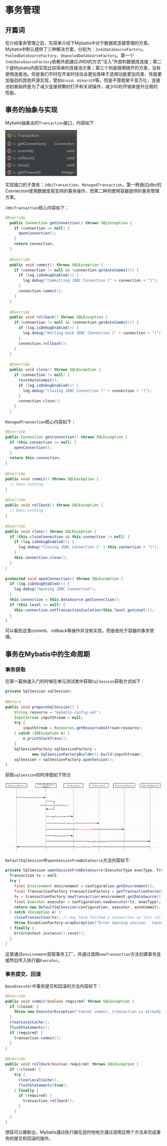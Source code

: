 # 事务管理

## 开篇词

在介绍事务管理之前，先简单介绍下Mybatis中对于数据库连接管理的方案。Mybatis中默认提供了三种解决方案，分别为：`JndiDataSourceFactory`、`PooledDataSourceFactory`、`UnpooledDataSourceFactory`。第一个`JndiDataSourceFactory`依赖外部通过JNDI的方式“注入”外部的数据库连接；第二个是Mybatis内部实现比较简单的连接池方案；第三个则是随用随开的方案，没有使用连接池。但是我们平时在开发时往往会更加青睐于选择功能更加完善、性能更加强劲的其他开源实现，譬如`druid`、`HikariCP`等。但是不管框架千变万化，连接池初衷始终是为了减少连接频繁的打开和关闭操作，减少IO的开销来提升应用的性能。

## 事务的抽象与实现

Mybatis抽象出的`Transaction`接口，内容如下

![](./images/04_01.png)

实现接口的子类有：`JdbcTransaction`、`ManagedTransaction`，第一种通过jdbc的Connection使用数据库层支持的事务操作，而第二种则使用容器提供的事务管理方案。

`JdbcTransaction`核心内容如下：

```java
@Override
  public Connection getConnection() throws SQLException {
    if (connection == null) {
      openConnection();
    }
    return connection;
  }

  @Override
  public void commit() throws SQLException {
    if (connection != null && !connection.getAutoCommit()) {
      if (log.isDebugEnabled()) {
        log.debug("Committing JDBC Connection [" + connection + "]");
      }
      connection.commit();
    }
  }

  @Override
  public void rollback() throws SQLException {
    if (connection != null && !connection.getAutoCommit()) {
      if (log.isDebugEnabled()) {
        log.debug("Rolling back JDBC Connection [" + connection + "]");
      }
      connection.rollback();
    }
  }

  @Override
  public void close() throws SQLException {
    if (connection != null) {
      resetAutoCommit();
      if (log.isDebugEnabled()) {
        log.debug("Closing JDBC Connection [" + connection + "]");
      }
      connection.close();
    }
  }
```

`ManagedTransaction`核心内容如下：

```java
@Override
public Connection getConnection() throws SQLException {
  if (this.connection == null) {
    openConnection();
  }
  return this.connection;
}

@Override
public void commit() throws SQLException {
  // Does nothing
}

@Override
public void rollback() throws SQLException {
  // Does nothing
}

@Override
public void close() throws SQLException {
  if (this.closeConnection && this.connection != null) {
    if (log.isDebugEnabled()) {
      log.debug("Closing JDBC Connection [" + this.connection + "]");
    }
    this.connection.close();
  }
}

protected void openConnection() throws SQLException {
  if (log.isDebugEnabled()) {
    log.debug("Opening JDBC Connection");
  }
  this.connection = this.dataSource.getConnection();
  if (this.level != null) {
    this.connection.setTransactionIsolation(this.level.getLevel());
  }
}
```

可以看到这里commit、rollback等操作并没有实现，而是依托于容器的事务管理。

## 事务在Mybatis中的生命周期

### 事务获取

在第一篇快速入门的时候在单元测试类中获取`SqlSession`获取方式如下：

```java
private SqlSession sqlSession;

@Before
public void prepareSqlSession() {
    String resource = "mybatis-config.xml";
    InputStream inputStream = null;
    try {
        inputStream = Resources.getResourceAsStream(resource);
    } catch (IOException e) {
        e.printStackTrace();
    }
    SqlSessionFactory sqlSessionFactory =
            new SqlSessionFactoryBuilder().build(inputStream);
    sqlSession = sqlSessionFactory.openSession();
}
```

获取`sqlsession`的时序图如下所示

![](./images/04_02.jpg)

`DefaultSqlSession`中`openSessionFromDataSource`方法内容如下:

```java
private SqlSession openSessionFromDataSource(ExecutorType execType, TransactionIsolationLevel level, boolean autoCommit) {
  Transaction tx = null;
  try {
    final Environment environment = configuration.getEnvironment();
    final TransactionFactory transactionFactory = getTransactionFactoryFromEnvironment(environment);
    tx = transactionFactory.newTransaction(environment.getDataSource(), level, autoCommit);
    final Executor executor = configuration.newExecutor(tx, execType);
    return new DefaultSqlSession(configuration, executor, autoCommit);
  } catch (Exception e) {
    closeTransaction(tx); // may have fetched a connection so lets call close()
    throw ExceptionFactory.wrapException("Error opening session.  Cause: " + e, e);
  } finally {
    ErrorContext.instance().reset();
  }
}
```

这里通过`environment`获取事务工厂，并通过调用`newTransaction`方法创建事务连接然后传入执行器`Executor`。

### 事务提交、回滚

`BaseExecutor`中事务提交和回滚的方法内容如下：

```java
@Override
public void commit(boolean required) throws SQLException {
  if (closed) {
    throw new ExecutorException("Cannot commit, transaction is already closed");
  }
  clearLocalCache();
  flushStatements();
  if (required) {
    transaction.commit();
  }
}

@Override
public void rollback(boolean required) throws SQLException {
  if (!closed) {
    try {
      clearLocalCache();
      flushStatements(true);
    } finally {
      if (required) {
        transaction.rollback();
      }
    }
  }
}
```

很容可以推断出，Mybatis通过执行器在适时地地方通过调用这两个方法来完成事务的提交和回滚的操作。

